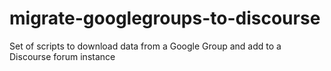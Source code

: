 # migrate-googlegroups-to-discourse
Set of scripts to download data from a Google Group and add to a Discourse forum instance
